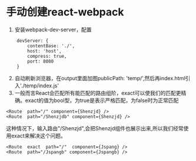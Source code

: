 # 手动创建react-webpack
1. 安装webpack-dev-server，配置
```
    devServer: {
        contentBase: './',
        host: 'host',
        compress: true,
        port: 8080
    }
```
2. 自动刷新浏览器，在output里面加图publicPath: 'temp/',然后再index.html引入'./temp/index.js'
3. 一般而言React会匹配所有能匹配的路由组阶，exact可以使我们的匹配更精确。exact的值为bool型，为true是表示严格匹配，为false时为正常匹配
```
<Route  path="/" component={Shenzjd} />
<Route  path="/Shenzjdb" component={Shenzjd} />
```
    
这种情况下，输入路由"/Shenzjd",会把Shenzjd组件也展示出来,所以我们经常使用exact来解决这个问题。
```
<Route  exact  path="/"  component={Jspang} />
<Route  path="/Jspangb" component={Jspangb} />
```
